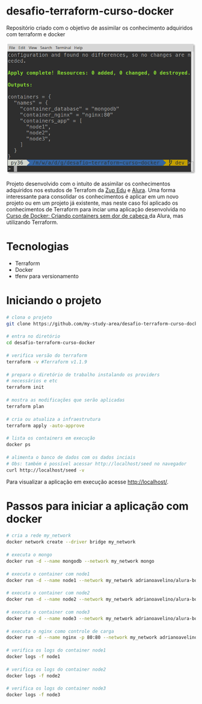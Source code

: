 # desafio-terraform-curso-docker
Repositório criado com o objetivo de assimilar os conhecimento adquiridos com terraform e docker

![Print exibindo o output da execução do comando terraform apply --auto-approve no terminal para criação dos containers docker da aplicação](./print.png)

Projeto desenvolvido com o intuito de assimilar os conhecimentos adquiridos nos estudos de Terrafom da [Zup Edu](https://github.com/adrianoavelino/zupedu-curso-terraform) e [Alura](https://github.com/my-study-area/curso-alura-terraform). Uma forma interessante para consolidar os conhecimentos é aplicar em um novo projeto ou em um projeto já existente, mas neste caso foi aplicado os conhecimentos de Terraform para inciar uma aplicação desenvolvida no [Curso de Docker: Criando containers sem dor de cabeça ](https://github.com/my-study-area/curso-alura-docker) da Alura, mas utilizando Terraform.

# Tecnologias
- Terraform
- Docker
- tfenv para versionamento

# Iniciando o projeto
```bash
# clona o projeto
git clone https://github.com/my-study-area/desafio-terraform-curso-docker

# entra no diretório
cd desafio-terraform-curso-docker

# verifica versão do terraform
terraform -v #Terraform v1.1.9

# prepara o diretório de trabalho instalando os providers 
# necessários e etc
terraform init

# mostra as modificações que serão aplicadas
terraform plan

# cria ou atualiza a infraestrutura
terraform apply -auto-approve

# lista os containers em execução
docker ps

# alimenta o banco de dados com os dados inciais
# Obs: também é possível acessar http://localhost/seed no navegador
curl http://localhost/seed -v
```
Para visualizar a aplicação em execução acesse [http://localhost/](http://localhost/).

# Passos para iniciar a aplicação com docker
```bash
# cria a rede my_network
docker network create --driver bridge my_network

# executa o mongo
docker run -d --name mongodb --network my_network mongo

# executa o container com node1
docker run -d --name node1 --network my_network adrianoavelino/alura-books:0.2

# executa o container com node2
docker run -d --name node2 --network my_network adrianoavelino/alura-books:0.2

# executa o container com node3
docker run -d --name node3 --network my_network adrianoavelino/alura-books:0.2

# executa o nginx como controle de carga
docker run -d --name nginx -p 80:80 --network my_network adrianoavelino/nginx-curso-alura-docker:0.1

# verifica os logs do container node1
docker logs -f node1

# verifica os logs do container node2
docker logs -f node2

# verifica os logs do container node3
docker logs -f node3
```
